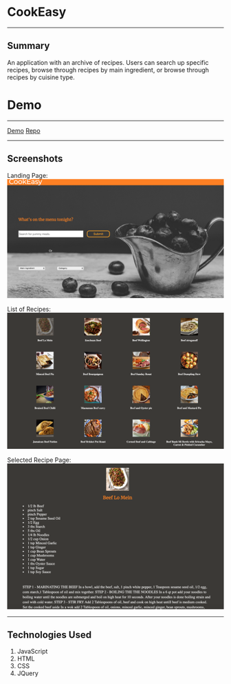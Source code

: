CookEasy
========
* * *



Summary
-------

An application with an archive of recipes. Users can search up specific recipes, browse through recipes by main ingredient, or browse through recipes by cuisine type.

Demo
====
* * *

[Demo](https://jennantran.github.io/CookEasy/)
[Repo](https://github.com/jennantran/CookEasy/)

* * *

Screenshots
-----------

Landing Page:
![Landing Page](LandingPage.png)

List of Recipes:
![List of Recipes](RecipeList.png)

Selected Recipe Page:
![Selected Recipe](SelectedRecipe.png)

* * *

Technologies Used
-----------------
1. JavaScript
2. HTML
3. CSS
4. JQuery
